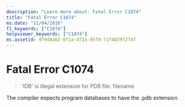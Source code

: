 ```yaml
---
description: "Learn more about: Fatal Error C1074"
title: "Fatal Error C1074"
ms.date: "11/04/2016"
f1_keywords: ["C1074"]
helpviewer_keywords: ["C1074"]
ms.assetid: 979d4ab2-0f1a-472a-85f8-71f48297274f
---
```

# Fatal Error C1074

> 'IDB' is illegal extension for PDB file: filename

The compiler expects program databases to have the .pdb extension.
